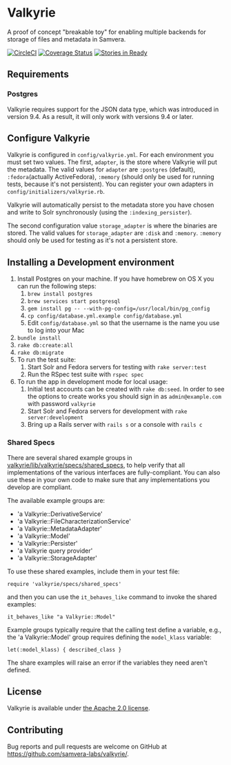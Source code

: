 # Valkyrie

A proof of concept "breakable toy" for enabling multiple backends for storage of
  files and metadata in Samvera.

[![CircleCI](https://circleci.com/gh/samvera-labs/valkyrie.svg?style=svg)](https://circleci.com/gh/samvera-labs/valkyrie)
[![Coverage Status](https://coveralls.io/repos/github/samvera-labs/valkyrie/badge.svg?branch=master)](https://coveralls.io/github/samvera-labs/valkyrie?branch=master)
[![Stories in Ready](https://badge.waffle.io/samvera-labs/valkyrie.png?label=ready&title=Ready)](https://waffle.io/samvera-labs/valkyrie)

## Requirements

### Postgres

Valkyrie requires support for the JSON data type, which was introduced in version 9.4. As a result,
it will only work with versions 9.4 or later.

## Configure Valkyrie

Valkyrie is configured in `config/valkyrie.yml`.  For each environment you must set
two values.  The first, `adapter`, is the store where Valkyrie will put the metadata.
The valid values for `adapter` are `:postgres` (default), `:fedora`(actually ActiveFedora),
`:memory` (should only be used for running tests, because it's not persistent).
You can register your own adapters in `config/initializers/valkyrie.rb`.

Valkyrie will automatically persist to the metadata store you have chosen and write
to Solr synchronously (using the `:indexing_persister`).

The second configuration value `storage_adapter` is where the binaries are stored.
The valid values for `storage_adapter` are `:disk` and `:memory`. `:memory` should
only be used for testing as it's not a persistent store.


## Installing a Development environment

1. Install Postgres on your machine.  If you have homebrew on OS X you can run the following steps:
   1. `brew install postgres`
   1. `brew services start postgresql`
   1. `gem install pg -- --with-pg-config=/usr/local/bin/pg_config`
   1. `cp config/database.yml.example config/database.yml`
   1.  Edit `config/database.yml` so that the username is the name you use to log into your Mac
1. `bundle install`
1. `rake db:create:all`
1. `rake db:migrate`
1. To run the test suite:
   1. Start Solr and Fedora servers for testing with `rake server:test`
   1. Run the RSpec test suite with `rspec spec`
1. To run the app in development mode for local usage:
   1. Initial test accounts can be created with `rake db:seed`. In order to see the options
      to create works you should sign in as `admin@example.com` with password `valkyrie`
   1. Start Solr and Fedora servers for development with `rake server:development`
   1. Bring up a Rails server with `rails s` or a console with `rails c`

### Shared Specs

There are several shared example groups in
[valkyrie/lib/valkyrie/specs/shared_specs](valkyrie/lib/valkyrie/specs/shared_specs), to help verify that all
implementations of the various interfaces are fully-compliant.  You can also use these in your own code to
make sure that any implementations you develop are compliant.

The available example groups are:

* 'a Valkyrie::DerivativeService'
* 'a Valkyrie::FileCharacterizationService'
* 'a Valkyrie::MetadataAdapter'
* 'a Valkyrie::Model'
* 'a Valkyrie::Persister'
* 'a Valkyrie query provider'
* 'a Valkyrie::StorageAdapter'

To use these shared examples, include them in your test file:

```
require 'valkyrie/specs/shared_specs'
```

and then you can use the `it_behaves_like` command to invoke the shared examples:

```
it_behaves_like "a Valkyrie::Model"
```

Example groups typically require that the calling test define a variable, e.g., the 'a Valkyrie::Model' group
requires defining the `model_klass` variable:

```
let(:model_klass) { described_class }
```

The share examples will raise an error if the variables they need aren't defined.


## License

Valkyrie is available under [the Apache 2.0 license](LICENSE).


## Contributing

Bug reports and pull requests are welcome on GitHub at https://github.com/samvera-labs/valkyrie/.
